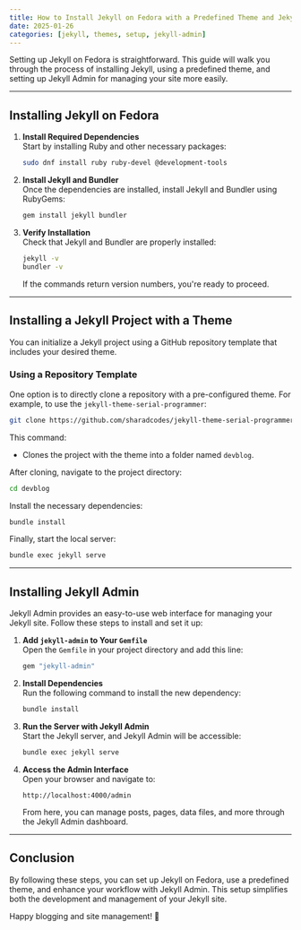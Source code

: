 ```yaml
---
title: How to Install Jekyll on Fedora with a Predefined Theme and Jekyll Admin
date: 2025-01-26
categories: [jekyll, themes, setup, jekyll-admin]
---
```


Setting up Jekyll on Fedora is straightforward. This guide will walk you through the process of installing Jekyll, using a predefined theme, and setting up Jekyll Admin for managing your site more easily.

---

## Installing Jekyll on Fedora

1. **Install Required Dependencies**  
   Start by installing Ruby and other necessary packages:

   ```bash
   sudo dnf install ruby ruby-devel @development-tools
   ```

2. **Install Jekyll and Bundler**  
   Once the dependencies are installed, install Jekyll and Bundler using RubyGems:

   ```bash
   gem install jekyll bundler
   ```

3. **Verify Installation**  
   Check that Jekyll and Bundler are properly installed:

   ```bash
   jekyll -v
   bundler -v
   ```

   If the commands return version numbers, you're ready to proceed.

---

## Installing a Jekyll Project with a Theme

You can initialize a Jekyll project using a GitHub repository template that includes your desired theme.

### Using a Repository Template

One option is to directly clone a repository with a pre-configured theme. For example, to use the `jekyll-theme-serial-programmer`:

```bash
git clone https://github.com/sharadcodes/jekyll-theme-serial-programmer.git devblog
```

This command:

- Clones the project with the theme into a folder named `devblog`.

After cloning, navigate to the project directory:

```bash
cd devblog
```

Install the necessary dependencies:

```bash
bundle install
```

Finally, start the local server:

```bash
bundle exec jekyll serve
```

---

## Installing Jekyll Admin

Jekyll Admin provides an easy-to-use web interface for managing your Jekyll site. Follow these steps to install and set it up:

1. **Add `jekyll-admin` to Your `Gemfile`**  
   Open the `Gemfile` in your project directory and add this line:

   ```ruby
   gem "jekyll-admin"
   ```

2. **Install Dependencies**  
   Run the following command to install the new dependency:

   ```bash
   bundle install
   ```

3. **Run the Server with Jekyll Admin**  
   Start the Jekyll server, and Jekyll Admin will be accessible:

   ```bash
   bundle exec jekyll serve
   ```

4. **Access the Admin Interface**  
   Open your browser and navigate to:

   ```
   http://localhost:4000/admin
   ```

   From here, you can manage posts, pages, data files, and more through the Jekyll Admin dashboard.

---

## Conclusion

By following these steps, you can set up Jekyll on Fedora, use a predefined theme, and enhance your workflow with Jekyll Admin. This setup simplifies both the development and management of your Jekyll site.

Happy blogging and site management! 🚀
